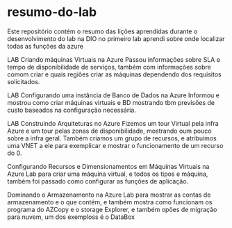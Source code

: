 # resumo-do-lab
Este repositório contém o resumo das lições aprendidas durante o desenvolvimento do lab na DIO
no primeiro lab aprendi sobre onde localizar todas as funções da azure

LAB Criando máquinas Virtuais na Azure
Passou informações sobre SLA e tempo de disponibilidade de serviços, também com informações sobre comom criar e quais regiões criar as máquinas dependendo dos requisitos solicitados.

LAB Configurando uma instância de Banco de Dados na Azure
Informou e mostrou como criar máquinas virtuais e BD mostrando tbm previsões de custo baseados na configuração necessária.

LAB Construindo Arquiteturas no Azure
Fizemos um tour Virtual pela infra Azure e um tour pelas zonas de disponibilidade, mostrando oum pouco sobre a infra geral. Também criamos um grupo de recursos, e atribuimos uma VNET a ele para exemplicar e mostrar o funcionamento de um recurso do 0.

Configurando Recursos e Dimensionamentos em Máquinas Virtuais na Azure
Lab para criar uma máquina virtual, e todos os tipos e máquina, também foi passado como configurar as funções de aplicação.

Dominando o Armazenamento na Azure
Lab para mostrar as contas de armazenamento e o que contém, e também mostra como funcionam os programa do AZCopy e o storage Explorer, e também opões de migração para nuvem, um dos exemploss é o DataBox
